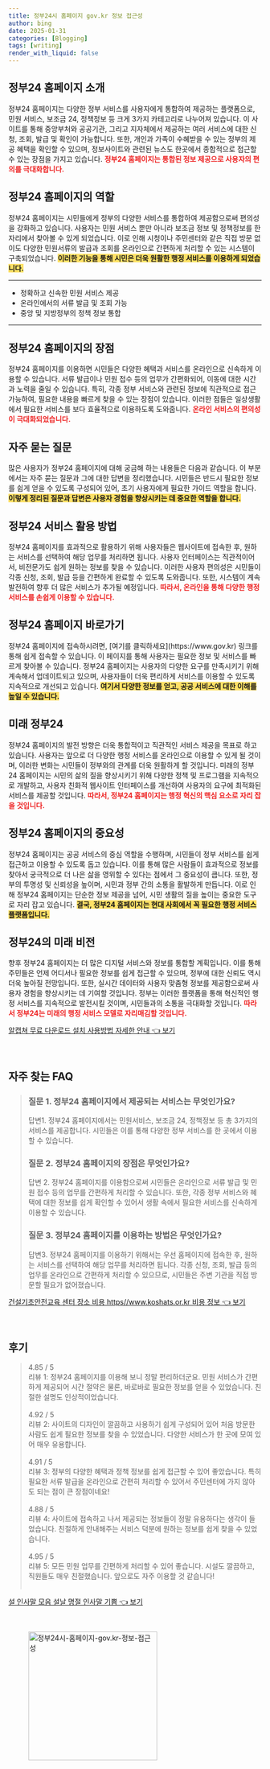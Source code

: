 ```yaml
---
title: 정부24시 홈페이지 gov.kr 정보 접근성
author: bing
date: 2025-01-31
categories: [Blogging]
tags: [writing]
render_with_liquid: false
---
```



<h2 id='정부24_홈페이지_소개'>정부24 홈페이지 소개</h2>

<p>정부24 홈페이지는 다양한 정부 서비스를 사용자에게 통합하여 제공하는 플랫폼으로, 민원 서비스, 보조금 24, 정책정보 등 크게 3가지 카테고리로 나누어져 있습니다. 이 사이트를 통해 중앙부처와 공공기관, 그리고 지자체에서 제공하는 여러 서비스에 대한 신청, 조회, 발급 및 확인이 가능합니다. 또한, 개인과 가족이 수혜받을 수 있는 정부의 제공 혜택을 확인할 수 있으며, 정보사이트와 관련된 뉴스도 한곳에서 종합적으로 접근할 수 있는 장점을 가지고 있습니다. <b><span style="color: #ee2323;">정부24 홈페이지는 통합된 정보 제공으로 사용자의 편의를 극대화합니다.</span></b></p>

<h2 id='정부24_홈페이지의_역할'>정부24 홈페이지의 역할</h2>

<p>정부24 홈페이지는 시민들에게 정부의 다양한 서비스를 통합하여 제공함으로써 편의성을 강화하고 있습니다. 사용자는 민원 서비스 뿐만 아니라 보조금 정보 및 정책정보를 한 자리에서 찾아볼 수 있게 되었습니다. 이로 인해 시청이나 주민센터와 같은 직접 방문 없이도 다양한 민원서류의 발급과 조회를 온라인으로 간편하게 처리할 수 있는 시스템이 구축되었습니다. <b><span style="background-color: #ffe066;">이러한 기능을 통해 시민은 더욱 원활한 행정 서비스를 이용하게 되었습니다.</span></b></p>

<hr />

<ul>
    <li>정확하고 신속한 민원 서비스 제공</li>
    <li>온라인에서의 서류 발급 및 조회 가능</li>
    <li>중앙 및 지방정부의 정책 정보 통합</li>
</ul>

<hr />

<h2 id='정부24_홈페이지_장점'>정부24 홈페이지의 장점</h2>

<p>정부24 홈페이지를 이용하면 시민들은 다양한 혜택과 서비스를 온라인으로 신속하게 이용할 수 있습니다. 서류 발급이나 민원 접수 등의 업무가 간편화되어, 이동에 대한 시간과 노력을 줄일 수 있습니다. 특히, 각종 정부 서비스와 관련된 정보에 직관적으로 접근 가능하여, 필요한 내용을 빠르게 찾을 수 있는 장점이 있습니다. 이러한 점들은 일상생활에서 필요한 서비스를 보다 효율적으로 이용하도록 도와줍니다. <b><span style="color: #ee2323;">온라인 서비스의 편의성이 극대화되었습니다.</span></b></p>

<h2 id='자주_묻는_질문'>자주 묻는 질문</h2>

<p>많은 사용자가 정부24 홈페이지에 대해 궁금해 하는 내용들은 다음과 같습니다. 이 부분에서는 자주 묻는 질문과 그에 대한 답변을 정리했습니다. 시민들은 반드시 필요한 정보를 쉽게 얻을 수 있도록 구성되어 있어, 초기 사용자에게 필요한 가이드 역할을 합니다. <b><span style="background-color: #ffe066;">이렇게 정리된 질문과 답변은 사용자 경험을 향상시키는 데 중요한 역할을 합니다.</span></b></p>

<h2 id='정부24_서비스_활용_방법'>정부24 서비스 활용 방법</h2>

<p>정부24 홈페이지를 효과적으로 활용하기 위해 사용자들은 웹사이트에 접속한 후, 원하는 서비스를 선택하여 해당 업무를 처리하면 됩니다. 사용자 인터페이스는 직관적이어서, 비전문가도 쉽게 원하는 정보를 찾을 수 있습니다. 이러한 사용자 편의성은 시민들이 각종 신청, 조회, 발급 등을 간편하게 완료할 수 있도록 도와줍니다. 또한, 시스템이 계속 발전하여 향후 더 많은 서비스가 추가될 예정입니다. <b><span style="color: #ee2323;">따라서, 온라인을 통해 다양한 행정 서비스를 손쉽게 이용할 수 있습니다.</span></b></p>

<h2 id='정부24_홈페이지_링크'>정부24 홈페이지 바로가기</h2>

<p>정부24 홈페이지에 접속하시려면, [여기를 클릭하세요](https://www.gov.kr) 링크를 통해 쉽게 접속할 수 있습니다. 이 페이지를 통해 사용자는 필요한 정보 및 서비스를 빠르게 찾아볼 수 있습니다. 정부24 홈페이지는 사용자의 다양한 요구를 만족시키기 위해 계속해서 업데이트되고 있으며, 사용자들이 더욱 편리하게 서비스를 이용할 수 있도록 지속적으로 개선되고 있습니다. <b><span style="background-color: #ffe066;">여기서 다양한 정보를 얻고, 공공 서비스에 대한 이해를 높일 수 있습니다.</span></b></p>

<h2 id='미래_정부24'>미래 정부24</h2>

<p>정부24 홈페이지의 발전 방향은 더욱 통합적이고 직관적인 서비스 제공을 목표로 하고 있습니다. 사용자는 앞으로 더 다양한 행정 서비스를 온라인으로 이용할 수 있게 될 것이며, 이러한 변화는 시민들이 정부와의 관계를 더욱 원활하게 할 것입니다. 미래의 정부24 홈페이지는 시민의 삶의 질을 향상시키기 위해 다양한 정책 및 프로그램을 지속적으로 개발하고, 사용자 친화적 웹사이트 인터페이스를 개선하여 사용자의 요구에 최적화된 서비스를 제공할 것입니다. <b><span style="color: #ee2323;">따라서, 정부24 홈페이지는 행정 혁신의 핵심 요소로 자리 잡을 것입니다.</span></b></p>

<h2 id='정부24_홈페이지의_중요성'>정부24 홈페이지의 중요성</h2>

<p>정부24 홈페이지는 공공 서비스의 중심 역할을 수행하며, 시민들이 정부 서비스를 쉽게 접근하고 이용할 수 있도록 돕고 있습니다. 이를 통해 많은 사람들이 효과적으로 정보를 찾아서 궁극적으로 더 나은 삶을 영위할 수 있다는 점에서 그 중요성이 큽니다. 또한, 정부의 투명성 및 신뢰성을 높이며, 시민과 정부 간의 소통을 활발하게 만듭니다. 이로 인해 정부24 홈페이지는 단순한 정보 제공을 넘어, 시민 생활의 질을 높이는 중요한 도구로 자리 잡고 있습니다. <b><span style="background-color: #ffe066;">결국, 정부24 홈페이지는 현대 사회에서 꼭 필요한 행정 서비스 플랫폼입니다.</span></b></p>

<h2 id='정부24_의_미래_비전'>정부24의 미래 비전</h2>

<p>향후 정부24 홈페이지는 더 많은 디지털 서비스와 정보를 통합할 계획입니다. 이를 통해 주민들은 언제 어디서나 필요한 정보를 쉽게 접근할 수 있으며, 정부에 대한 신뢰도 역시 더욱 높아질 전망입니다. 또한, 실시간 데이터와 사용자 맞춤형 정보를 제공함으로써 사용자 경험을 향상시키는 데 기여할 것입니다. 정부는 이러한 플랫폼을 통해 혁신적인 행정 서비스를 지속적으로 발전시킬 것이며, 시민들과의 소통을 극대화할 것입니다. <b><span style="color: #ee2323;">따라서 정부24는 미래의 행정 서비스 모델로 자리매김할 것입니다.</span></b></p>


<p><a class="click-button" title="알캡쳐 무료 다운로드 설치 사용방법 자세한 안내" href="https://purplelist.github.io/posts/%EC%95%8C%EC%BA%A1%EC%B3%90-%EB%AC%B4%EB%A3%8C-%EB%8B%A4%EC%9A%B4%EB%A1%9C%EB%93%9C-%EC%84%A4%EC%B9%98-%EC%82%AC%EC%9A%A9%EB%B0%A9%EB%B2%95-%EC%9E%90%EC%84%B8%ED%95%9C-%EC%95%88%EB%82%B4/" rel="dofollow">알캡쳐 무료 다운로드 설치 사용방법 자세한 안내 👈 보기</a></p><br>
<h2 id='자주_찾는_FAQ'>자주 찾는 FAQ</h2>
<div itemscope="" itemtype="https://schema.org/FAQPage">
<blockquote>
<div itemscope="" itemprop="mainEntity" itemtype="https://schema.org/Question">
<h3 itemprop="name">질문 1. 정부24 홈페이지에서 제공되는 서비스는 무엇인가요?</h3>
<div itemscope="" itemprop="acceptedAnswer" itemtype="https://schema.org/Answer">
<span itemprop="text">
<p>답변1. 정부24 홈페이지에서는 민원서비스, 보조금 24, 정책정보 등 총 3가지의 서비스를 제공합니다. 시민들은 이를 통해 다양한 정부 서비스를 한 곳에서 이용할 수 있습니다.</p>
</span>
</div>
</div>
<div itemscope="" itemprop="mainEntity" itemtype="https://schema.org/Question">
<h3 itemprop="name">질문 2. 정부24 홈페이지의 장점은 무엇인가요?</h3>
<div itemscope="" itemprop="acceptedAnswer" itemtype="https://schema.org/Answer">
<span itemprop="text">
<p>답변 2. 정부24 홈페이지를 이용함으로써 시민들은 온라인으로 서류 발급 및 민원 접수 등의 업무를 간편하게 처리할 수 있습니다. 또한, 각종 정부 서비스와 혜택에 대한 정보를 쉽게 확인할 수 있어서 생활 속에서 필요한 서비스를 신속하게 이용할 수 있습니다.</p>
</span>
</div>
</div>
<div itemscope="" itemprop="mainEntity" itemtype="https://schema.org/Question">
<h3 itemprop="name">질문 3. 정부24 홈페이지를 이용하는 방법은 무엇인가요?</h3>
<div itemscope="" itemprop="acceptedAnswer" itemtype="https://schema.org/Answer">
<span itemprop="text">
<p>답변3. 정부24 홈페이지를 이용하기 위해서는 우선 홈페이지에 접속한 후, 원하는 서비스를 선택하여 해당 업무를 처리하면 됩니다. 각종 신청, 조회, 발급 등의 업무를 온라인으로 간편하게 처리할 수 있으므로, 시민들은 주변 기관을 직접 방문할 필요가 없어졌습니다.</p>
</span>
</div>
</div>
</blockquote>
</div>
<p><a class="click-button" title="건설기초안전교육 센터 장소 비용 https//www.koshats.or.kr 비용 정보" href="https://purplelist.github.io/posts/%EA%B1%B4%EC%84%A4%EA%B8%B0%EC%B4%88%EC%95%88%EC%A0%84%EA%B5%90%EC%9C%A1-%EC%84%BC%ED%84%B0-%EC%9E%A5%EC%86%8C-%EB%B9%84%EC%9A%A9-httpswww.koshats.or.kr-%EB%B9%84%EC%9A%A9-%EC%A0%95%EB%B3%B4/" rel="dofollow">건설기초안전교육 센터 장소 비용 https//www.koshats.or.kr 비용 정보 👈 보기</a></p><br>
<h2 id='후기'>후기</h2>
<div itemscope itemtype="https://schema.org/Product">
  <blockquote>
  <div itemprop="review" itemscope itemtype="https://schema.org/Review">
      <div itemprop="reviewRating" itemscope itemtype="https://schema.org/Rating"> <span itemprop="ratingValue">4.85</span> / <span itemprop="bestRating">5</span> </div>
      <span itemprop="reviewBody">리뷰 1: 정부24 홈페이지를 이용해 보니 정말 편리하더군요. 민원 서비스가 간편하게 제공되어 시간 절약은 물론, 바로바로 필요한 정보를 얻을 수 있었습니다. 친절한 설명도 인상적이었습니다.</span>
  </div>
  <br>
  <div itemprop="review" itemscope itemtype="https://schema.org/Review">
      <div itemprop="reviewRating" itemscope itemtype="https://schema.org/Rating"> <span itemprop="ratingValue">4.92</span> / <span itemprop="bestRating">5</span> </div>
      <span itemprop="reviewBody">리뷰 2: 사이트의 디자인이 깔끔하고 사용하기 쉽게 구성되어 있어 처음 방문한 사람도 쉽게 필요한 정보를 찾을 수 있었습니다. 다양한 서비스가 한 곳에 모여 있어 매우 유용합니다.</span>
  </div>
  <br>
  <div itemprop="review" itemscope itemtype="https://schema.org/Review">
      <div itemprop="reviewRating" itemscope itemtype="https://schema.org/Rating"> <span itemprop="ratingValue">4.91</span> / <span itemprop="bestRating">5</span> </div>
      <span itemprop="reviewBody">리뷰 3: 정부의 다양한 혜택과 정책 정보를 쉽게 접근할 수 있어 좋았습니다. 특히 필요한 서류 발급을 온라인으로 간편히 처리할 수 있어서 주민센터에 가지 않아도 되는 점이 큰 장점이네요!</span>
  </div>
  <br>
  <div itemprop="review" itemscope itemtype="https://schema.org/Review">
      <div itemprop="reviewRating" itemscope itemtype="https://schema.org/Rating"> <span itemprop="ratingValue">4.88</span> / <span itemprop="bestRating">5</span> </div>
      <span itemprop="reviewBody">리뷰 4: 사이트에 접속하고 나서 제공되는 정보들이 정말 유용하다는 생각이 들었습니다. 친절하게 안내해주는 서비스 덕분에 원하는 정보를 쉽게 찾을 수 있었습니다.</span>
  </div>
  <br>
  <div itemprop="review" itemscope itemtype="https://schema.org/Review">
      <div itemprop="reviewRating" itemscope itemtype="https://schema.org/Rating"> <span itemprop="ratingValue">4.95</span> / <span itemprop="bestRating">5</span> </div>
      <span itemprop="reviewBody">리뷰 5: 모든 민원 업무를 간편하게 처리할 수 있어 좋습니다. 시설도 깔끔하고, 직원들도 매우 친절했습니다. 앞으로도 자주 이용할 것 같습니다!</span>
  </div>
  <br>
  </blockquote>
</div>
<p><a class="click-button" title="설 인사말 모음 설날 명절 인사말 기쁨" href="https://purplelist.github.io/posts/%EC%84%A4-%EC%9D%B8%EC%82%AC%EB%A7%90-%EB%AA%A8%EC%9D%8C-%EC%84%A4%EB%82%A0-%EB%AA%85%EC%A0%88-%EC%9D%B8%EC%82%AC%EB%A7%90-%EA%B8%B0%EC%81%A8/" rel="dofollow">설 인사말 모음 설날 명절 인사말 기쁨 👈 보기</a></p><br>
<figure class="image"><img src="https://purplelist.github.io/assets/img/thumbnail/정부24시-홈페이지-gov.kr-정보-접근성.webp" alt="정부24시-홈페이지-gov.kr-정보-접근성" width="256" height="256"></figure>